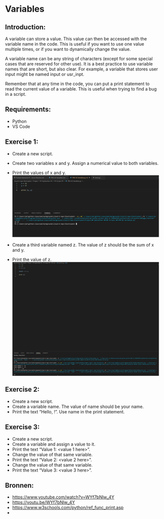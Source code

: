 # Variables

## Introduction:
A variable can store a value. This value can then be accessed with the variable name in the code. This is useful if you want to use one value multiple times, or if you want to dynamically change the value.  

A variable name can be any string of characters (except for some special cases that are reserved for other use). It is a best practice to use variable names that are short, but also clear. For example, a variable that stores user input might be named input or usr_inpt.  

Remember that at any time in the code, you can put a print statement to read the current value of a variable. This is useful when trying to find a bug in a script.  

## Requirements:
- Python  
- VS Code  

## Exercise 1:
- Create a new script.
- Create two variables x and y. Assign a numerical value to both variables.
- Print the values of x and y.
![Kijk](https://github.com/techgrounds/cloud-6-repo-Electroybot/blob/main/00_includes/%23%23%20Project%20%23%23/PRG-02/01-01.JPG?raw=true)  

- Create a third variable named z. The value of z should be the sum of x and y.
- Print the value of z.
![Kijk](https://github.com/techgrounds/cloud-6-repo-Electroybot/blob/main/00_includes/%23%23%20Project%20%23%23/PRG-02/Ex%2001%2003.JPG?raw=true)  

## Exercise 2:
- Create a new script.  
- Create a variable name. The value of name should be your name.  
- Print the text “Hello, <your name here>!”. Use name in the print statement.  




## Exercise 3:
- Create a new script.
- Create a variable and assign a value to it.
- Print the text “Value 1: <value 1 here>”.
- Change the value of that same variable.
- Print the text “Value 2: <value 2 here>”.
- Change the value of that same variable.
- Print the text “Value 3: <value 3 here>”.

## Bronnen:

- https://www.youtube.com/watch?v=WYf7bNlw_4Y
- https://youtu.be/WYf7bNlw_4Y
- https://www.w3schools.com/python/ref_func_print.asp
- 

